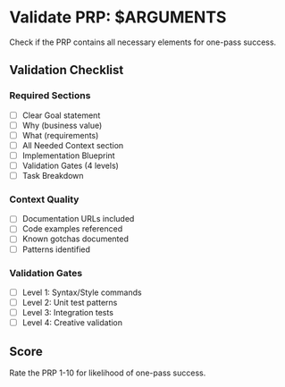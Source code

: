 # Validate PRP: $ARGUMENTS

Check if the PRP contains all necessary elements for one-pass success.

## Validation Checklist

### Required Sections
- [ ] Clear Goal statement
- [ ] Why (business value)
- [ ] What (requirements)
- [ ] All Needed Context section
- [ ] Implementation Blueprint
- [ ] Validation Gates (4 levels)
- [ ] Task Breakdown

### Context Quality
- [ ] Documentation URLs included
- [ ] Code examples referenced
- [ ] Known gotchas documented
- [ ] Patterns identified

### Validation Gates
- [ ] Level 1: Syntax/Style commands
- [ ] Level 2: Unit test patterns
- [ ] Level 3: Integration tests
- [ ] Level 4: Creative validation

## Score

Rate the PRP 1-10 for likelihood of one-pass success.